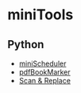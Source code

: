 # miniTools

## Python
- [miniScheduler](./scheduler)
- [pdfBookMarker](./pdfbookmarker)
- [Scan & Replace](./scan_and_replace.py)
